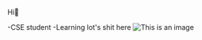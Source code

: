 Hi👋

-CSE student
-Learning lot's shit here
![This is an image](https://github.com/Akeedy/AKEEDY/blob/main/jim.gif)
        
  
